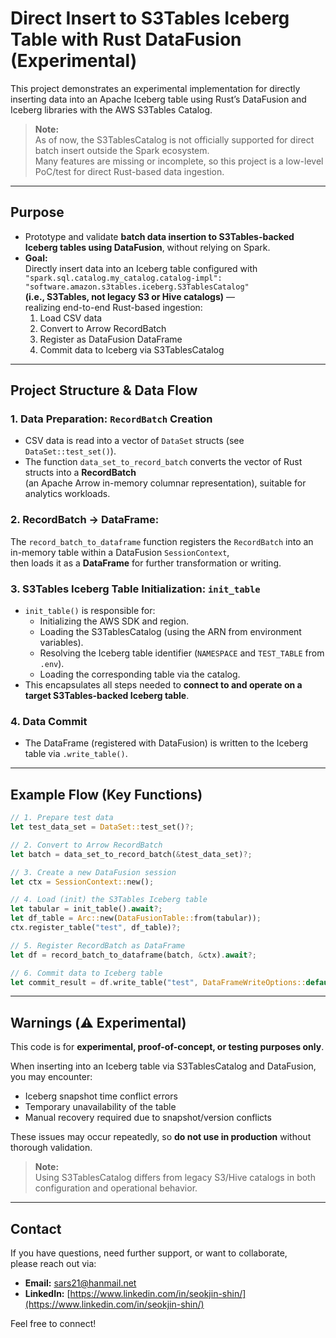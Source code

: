 # Direct Insert to S3Tables Iceberg Table with Rust DataFusion (Experimental)

This project demonstrates an experimental implementation for directly inserting data into an Apache Iceberg table using Rust’s DataFusion and Iceberg libraries with the AWS S3Tables Catalog.

> **Note:**  
> As of now, the S3TablesCatalog is not officially supported for direct batch insert outside the Spark ecosystem.  
> Many features are missing or incomplete, so this project is a low-level PoC/test for direct Rust-based data ingestion.

---

## Purpose

- Prototype and validate **batch data insertion to S3Tables-backed Iceberg tables using DataFusion**, without relying on Spark.
- **Goal:**  
  Directly insert data into an Iceberg table configured with  
  `"spark.sql.catalog.my_catalog.catalog-impl": "software.amazon.s3tables.iceberg.S3TablesCatalog"`  
  **(i.e., S3Tables, not legacy S3 or Hive catalogs)** —  
  realizing end-to-end Rust-based ingestion:  
  1. Load CSV data
  2. Convert to Arrow RecordBatch
  3. Register as DataFusion DataFrame
  4. Commit data to Iceberg via S3TablesCatalog

---

## Project Structure & Data Flow

### 1. Data Preparation: `RecordBatch` Creation

- CSV data is read into a vector of `DataSet` structs (see `DataSet::test_set()`).
- The function `data_set_to_record_batch` converts the vector of Rust structs into a **RecordBatch**  
  (an Apache Arrow in-memory columnar representation), suitable for analytics workloads.

### 2. RecordBatch → DataFrame:  
The `record_batch_to_dataframe` function registers the `RecordBatch` into an in-memory table within a DataFusion `SessionContext`,  
then loads it as a **DataFrame** for further transformation or writing.

### 3. S3Tables Iceberg Table Initialization: `init_table`

- `init_table()` is responsible for:
  - Initializing the AWS SDK and region.
  - Loading the S3TablesCatalog (using the ARN from environment variables).
  - Resolving the Iceberg table identifier (`NAMESPACE` and `TEST_TABLE` from `.env`).
  - Loading the corresponding table via the catalog.
- This encapsulates all steps needed to **connect to and operate on a target S3Tables-backed Iceberg table**.

### 4. Data Commit

- The DataFrame (registered with DataFusion) is written to the Iceberg table via `.write_table()`.

---

## Example Flow (Key Functions)

```rust
// 1. Prepare test data
let test_data_set = DataSet::test_set()?;

// 2. Convert to Arrow RecordBatch
let batch = data_set_to_record_batch(&test_data_set)?;

// 3. Create a new DataFusion session
let ctx = SessionContext::new();

// 4. Load (init) the S3Tables Iceberg table
let tabular = init_table().await?;
let df_table = Arc::new(DataFusionTable::from(tabular));
ctx.register_table("test", df_table)?;

// 5. Register RecordBatch as DataFrame
let df = record_batch_to_dataframe(batch, &ctx).await?;

// 6. Commit data to Iceberg table
let commit_result = df.write_table("test", DataFrameWriteOptions::default()).await?;
```

---

## Warnings (⚠️ Experimental)

This code is for **experimental, proof-of-concept, or testing purposes only**.

When inserting into an Iceberg table via S3TablesCatalog and DataFusion, you may encounter:

- Iceberg snapshot time conflict errors
- Temporary unavailability of the table
- Manual recovery required due to snapshot/version conflicts

These issues may occur repeatedly, so **do not use in production** without thorough validation.

> **Note:**  
> Using S3TablesCatalog differs from legacy S3/Hive catalogs in both configuration and operational behavior.

---

## Contact

If you have questions, need further support, or want to collaborate,  
please reach out via:

- **Email:** sars21@hanmail.net  
- **LinkedIn:** [https://www.linkedin.com/in/seokjin-shin/](https://www.linkedin.com/in/seokjin-shin/)

Feel free to connect!
